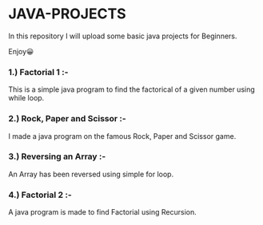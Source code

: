 # JAVA-PROJECTS

In this repository I will upload some basic java projects for Beginners. 

Enjoy😀

### 1.) Factorial 1 :- 

This is a simple java program to find the factorical of a given number using while loop.

### 2.) Rock, Paper and Scissor :- 

I made a java program on the famous Rock, Paper and Scissor game.

### 3.) Reversing an Array :-

An Array has been reversed using simple for loop.

### 4.) Factorial 2 :-

A java program is made to find Factorial using Recursion.
